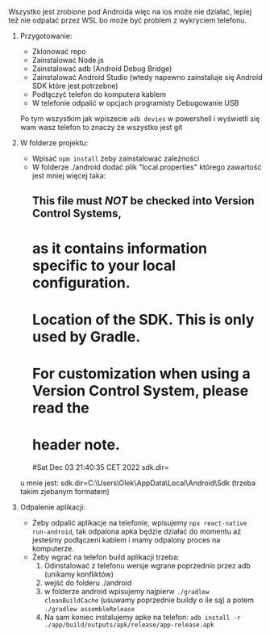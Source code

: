Wszystko jest zrobione pod Androida więc na ios może nie działać, lepiej też nie odpalać przez WSL bo może być problem z wykryciem telefonu.

1. Przygotowanie:
    - Zklonować repo
    - Zainstalować Node.js
    - Zainstalować adb (Android Debug Bridge)
    - Zainstalować Android Studio (wtedy napewno zainstaluje się Android SDK które jest potrzebne)
    - Podłączyć telefon do komputera kablem
    - W telefonie odpalić w opcjach programisty Debugowanie USB

    Po tym wszystkim jak wpiszecie `adb devies` w powershell i wyświetli się wam wasz telefon to znaczy że wszystko jest git


2. W folderze projektu:
    - Wpisać `npm install` żeby zainstalować zależności
    - W folderze ./android dodać plik "local.properties" którego zawartość jest mniej więcej taka:
        ## This file must *NOT* be checked into Version Control Systems,
        # as it contains information specific to your local configuration.
        #
        # Location of the SDK. This is only used by Gradle.
        # For customization when using a Version Control System, please read the
        # header note.
        #Sat Dec 03 21:40:35 CET 2022
        sdk.dir=<path u was na kompie do folderu Sdk>

    u mnie jest: sdk.dir=C\:\\Users\\Olek\\AppData\\Local\\Android\\Sdk (trzeba takim zjebanym formatem)


3. Odpalenie aplikacji:
    - Żeby odpalić aplikacje na telefonie, wpisujemy `npx react-native run-android`, tak odpalona apka będzie działać do momentu aż jesteśmy podłączeni kablem i mamy odpalony proces na komputerze.
    - Żeby wgrać na telefon build aplikacji trzeba:
        1. Odinstalować z telefonu wersje wgrane poprzednio przez adb (unikamy konfliktów)
        2. wejść do folderu ./android
        3. w folderze android wpisujemy najpierw `./gradlew cleanBuildCache` (usuwamy poprzednie buildy o ile są) a potem `./gradlew assembleRelease`
        4. Na sam koniec instalujemy apke na telefon:
            `adb install -r ./app/build/outputs/apk/release/app-release.apk`
